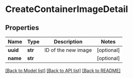 # CreateContainerImageDetail

## Properties
Name | Type | Description | Notes
------------ | ------------- | ------------- | -------------
**uuid** | **str** | ID of the new image | [optional] 
**name** | **str** |  | [optional] 

[[Back to Model list]](../README.md#documentation-for-models) [[Back to API list]](../README.md#documentation-for-api-endpoints) [[Back to README]](../README.md)


